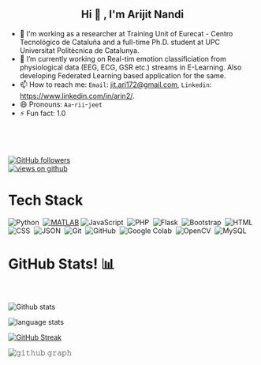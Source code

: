 <!--
**officialarijit/officialarijit** is a ✨ _special_ ✨ repository because its `README.md` (this file) appears on your GitHub profile.

Here are some ideas to get you started:

- 🔭 I’m currently working on ...
- 🌱 I’m currently learning ...
- 👯 I’m looking to collaborate on ...
- 🤔 I’m looking for help with ...
- 💬 Ask me about ...
- 📫 How to reach me: ...
- 😄 Pronouns: ...
- ⚡ Fun fact: ...
-->

<h2 align="center"> Hi 👋 , I'm Arijit Nandi <br/></h2> 

- 🔭 I'm working as a researcher at Training Unit of Eurecat - Centro Tecnológico de Cataluña and a full-time Ph.D. student at UPC Universitat Politècnica de Catalunya.
- 🌱 I’m currently working on Real-tim emotion classificiation from physiological data (EEG, ECG, GSR etc.) streams in E-Learning. Also developing Federated Learning based application for the same.  
- 📫 How to reach me: `Email`: jit.ari172@gmail.com, `Linkedin`: https://www.linkedin.com/in/arin2/.
- 😄 Pronouns: `Aa`-`rii`-`jeet`
- ⚡ Fun fact: 1.0 
<h2 align="center"><br/></h2> 
 
  <a href="https://github.com/officialarijit" target="_blank">
    <img alt="GitHub followers" src="https://img.shields.io/github/followers/officialarijit?label=Github%20followers&style=for-the-badge">
  </a> <br>
  <a href="https://github.com/officialarijit" target="_blank">
    <img src="https://komarev.com/ghpvc/?username=officialarijit&label=Views&color=brightgreen&style=flat-square" alt="views on github" />
  </a>
  </h3>   
  
  
                             
                           
 <h1>Tech Stack</h1>

![Python](https://img.shields.io/badge/-Python-05122A?style=flat&logo=python)&nbsp;
[![MATLAB](https://www.mathworks.com/matlabcentral/images/matlab-file-exchange.svg)](https://www.mathworks.com)
![JavaScript](https://img.shields.io/badge/-JavaScript-05122A?style=flat&logo=javascript)&nbsp;
![PHP](https://img.shields.io/badge/-PHP-05122A?style=flat&logo=php&logoColor=777BB4)&nbsp;
![Flask](https://img.shields.io/badge/-Flask-05122A?style=flat&logo=flask)&nbsp;
![Bootstrap](https://img.shields.io/badge/-Bootstrap-05122A?style=flat&logo=bootstrap&logoColor=563D7C)&nbsp;
![HTML](https://img.shields.io/badge/-HTML-05122A?style=flat&logo=HTML5)&nbsp;
![CSS](https://img.shields.io/badge/-CSS-05122A?style=flat&logo=CSS3&logoColor=1572B6)&nbsp;
![JSON](https://img.shields.io/badge/-JSON-05122A?style=flat&logo=json&logoColor=000000)&nbsp;
![Git](https://img.shields.io/badge/-Git-05122A?style=flat&logo=git)&nbsp;
![GitHub](https://img.shields.io/badge/-GitHub-05122A?style=flat&logo=github)&nbsp;
![Google Colab](https://img.shields.io/badge/-Google%20Colab-05122A?style=flat&logo=google-colab&logoColor=F9AB00)&nbsp;
![OpenCV](https://img.shields.io/badge/-OpenCV-05122A?style=flat&logo=opencv&logoColor=5C3EE8)&nbsp;
![MySQL](https://img.shields.io/badge/-MySQL-05122A?style=flat&logo=mysql&logoColor=4479A1)&nbsp;

<h1>GitHub Stats! 📊</h1>
<Br>

![Github stats](https://github-readme-stats.vercel.app/api?username=officialarijit&show_icons=true&locale=en)

![language stats](https://github-readme-stats.vercel.app/api/top-langs?username=officialarijit&show_icons=true&locale=en&layout=compact)


[![GitHub Streak](http://github-readme-streak-stats.herokuapp.com?user=officialarijit&theme=github-light&hide_border=true)](https://git.io/streak-stats)

![𝚐𝚒𝚝𝚑𝚞𝚋 𝚐𝚛𝚊𝚙𝚑](https://activity-graph.herokuapp.com/graph?username=officialarijit&hide_border=true&area=true)



